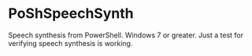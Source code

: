# PoShSpeechSynth
Speech synthesis from PowerShell. Windows 7 or greater.  Just a test for verifying speech synthesis is working.
